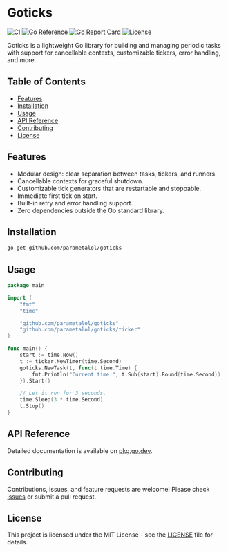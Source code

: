 # Goticks

[![CI](https://github.com/parametalol/goticks/actions/workflows/ci.yml/badge.svg)](https://github.com/parametalol/goticks/actions/workflows/ci.yml) [![Go Reference](https://pkg.go.dev/badge/github.com/parametalol/goticks.svg)](https://pkg.go.dev/github.com/parametalol/goticks) [![Go Report Card](https://goreportcard.com/badge/github.com/parametalol/goticks)](https://goreportcard.com/report/github.com/parametalol/goticks) [![License](https://img.shields.io/github/license/parametalol/goticks)](./LICENSE)

Goticks is a lightweight Go library for building and managing periodic tasks with support for cancellable contexts, customizable tickers, error handling, and more.

## Table of Contents

- [Features](#features)
- [Installation](#installation)
- [Usage](#usage)
- [API Reference](#api-reference)
- [Contributing](#contributing)
- [License](#license)

## Features

- Modular design: clear separation between tasks, tickers, and runners.
- Cancellable contexts for graceful shutdown.
- Customizable tick generators that are restartable and stoppable.
- Immediate first tick on start.
- Built-in retry and error handling support.
- Zero dependencies outside the Go standard library.

## Installation

```bash
go get github.com/parametalol/goticks
```

## Usage

```go
package main

import (
    "fmt"
    "time"

    "github.com/parametalol/goticks"
    "github.com/parametalol/goticks/ticker"
)

func main() {
    start := time.Now()
    t := ticker.NewTimer(time.Second)
    goticks.NewTask(t, func(t time.Time) {
        fmt.Println("Current time:", t.Sub(start).Round(time.Second))
    }).Start()

    // Let it run for 3 seconds.
    time.Sleep(3 * time.Second)
    t.Stop()
}
```

## API Reference

Detailed documentation is available on [pkg.go.dev](https://pkg.go.dev/github.com/parametalol/goticks).

## Contributing

Contributions, issues, and feature requests are welcome! Please check [issues](https://github.com/parametalol/goticks/issues) or submit a pull request.

## License

This project is licensed under the MIT License - see the [LICENSE](LICENSE) file for details.
